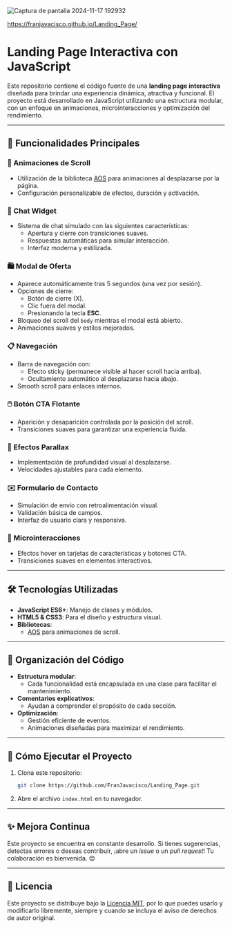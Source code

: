 ![Captura de pantalla 2024-11-17 192932](https://github.com/user-attachments/assets/25ee4d51-8309-4d6b-b262-9d3456d98b71)

https://franjavacisco.github.io/Landing_Page/

# Landing Page Interactiva con JavaScript

Este repositorio contiene el código fuente de una **landing page interactiva** diseñada para brindar una experiencia dinámica, atractiva y funcional. El proyecto está desarrollado en JavaScript utilizando una estructura modular, con un enfoque en animaciones, microinteracciones y optimización del rendimiento.

---

## 🚀 Funcionalidades Principales

### 🌟 Animaciones de Scroll
- Utilización de la biblioteca [AOS](https://michalsnik.github.io/aos/) para animaciones al desplazarse por la página.
- Configuración personalizable de efectos, duración y activación.

### 💬 Chat Widget
- Sistema de chat simulado con las siguientes características:
  - Apertura y cierre con transiciones suaves.
  - Respuestas automáticas para simular interacción.
  - Interfaz moderna y estilizada.

### 🛍️ Modal de Oferta
- Aparece automáticamente tras 5 segundos (una vez por sesión).
- Opciones de cierre:
  - Botón de cierre (X).
  - Clic fuera del modal.
  - Presionando la tecla **ESC**.
- Bloqueo del scroll del `body` mientras el modal está abierto.
- Animaciones suaves y estilos mejorados.

### 📋 Navegación
- Barra de navegación con:
  - Efecto sticky (permanece visible al hacer scroll hacia arriba).
  - Ocultamiento automático al desplazarse hacia abajo.
- Smooth scroll para enlaces internos.

### 🖱️ Botón CTA Flotante
- Aparición y desaparición controlada por la posición del scroll.
- Transiciones suaves para garantizar una experiencia fluida.

### 🌌 Efectos Parallax
- Implementación de profundidad visual al desplazarse.
- Velocidades ajustables para cada elemento.

### ✉️ Formulario de Contacto
- Simulación de envío con retroalimentación visual.
- Validación básica de campos.
- Interfaz de usuario clara y responsiva.

### 🎨 Microinteracciones
- Efectos hover en tarjetas de características y botones CTA.
- Transiciones suaves en elementos interactivos.

---

## 🛠️ Tecnologías Utilizadas
- **JavaScript ES6+**: Manejo de clases y módulos.
- **HTML5 & CSS3**: Para el diseño y estructura visual.
- **Bibliotecas**:
  - [AOS](https://michalsnik.github.io/aos/) para animaciones de scroll.

---

## 📂 Organización del Código
- **Estructura modular**:
  - Cada funcionalidad está encapsulada en una clase para facilitar el mantenimiento.
- **Comentarios explicativos**:
  - Ayudan a comprender el propósito de cada sección.
- **Optimización**:
  - Gestión eficiente de eventos.
  - Animaciones diseñadas para maximizar el rendimiento.

---

## 📝 Cómo Ejecutar el Proyecto
1. Clona este repositorio:
   ```bash
   git clone https://github.com/FranJavacisco/Landing_Page.git
   ```
2. Abre el archivo `index.html` en tu navegador.

---

## ✨ Mejora Continua
Este proyecto se encuentra en constante desarrollo. Si tienes sugerencias, detectas errores o deseas contribuir, ¡abre un *issue* o un *pull request*! Tu colaboración es bienvenida. 😊

---

## 📃 Licencia
Este proyecto se distribuye bajo la [Licencia MIT](LICENSE), por lo que puedes usarlo y modificarlo libremente, siempre y cuando se incluya el aviso de derechos de autor original.
